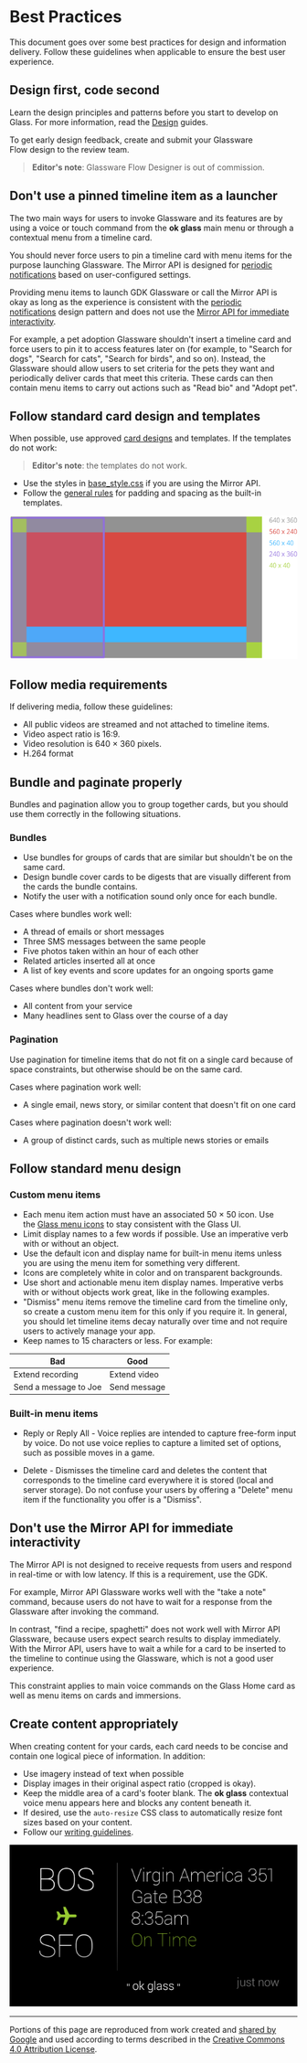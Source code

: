 # Best Practices

This document goes over some best practices for design and information delivery. Follow these guidelines when applicable to ensure the best user experience.

## Design first, code second

Learn the design principles and patterns before you start to develop on Glass. For more information, read the [Design](../design/index.md) guides.

To get early design feedback, create and submit your Glassware Flow design to the review team.

> **Editor's note**: Glassware Flow Designer is out of commission.

## Don't use a pinned timeline item as a launcher

The two main ways for users to invoke Glassware and its features are by using a voice or touch command from the **ok glass** main menu or through a contextual menu from a timeline card.

You should never force users to pin a timeline card with menu items for the purpose launching Glassware. The Mirror API is designed for [periodic notifications](../design/patterns#periodic_notifications) based on user-configured settings.

Providing menu items to launch GDK Glassware or call the Mirror API is okay as long as the experience is consistent with the [periodic notifications](../design/patterns#periodic_notifications) design pattern and does not use the [Mirror API for immediate interactivity](#dont_use_the_mirror_api_for_immediate_interactivity).

For example, a pet adoption Glassware shouldn't insert a timeline card and force users to pin it to access features later on (for example, to "Search for dogs", "Search for cats", "Search for birds", and so on). Instead, the Glassware should allow users to set criteria for the pets they want and periodically deliver cards that meet this criteria. These cards can then contain menu items to carry out actions such as "Read bio" and "Adopt pet".

## Follow standard card design and templates

When possible, use approved [card designs](../develop/gdk/card-design#layouts) and templates. If the templates do not work:

> **Editor's note**: the templates do not work.

-   Use the styles in [base_style.css](../design/static/base_style.css) if you are using the Mirror API.
-   Follow the [general rules](../design/style#card_regions) for padding and spacing as the built-in templates.

![](../design/static/standard-template.png)

## Follow media requirements

If delivering media, follow these guidelines:

-   All public videos are streamed and not attached to timeline items.
-   Video aspect ratio is 16:9.
-   Video resolution is 640 × 360 pixels.
-   H.264 format

## Bundle and paginate properly

Bundles and pagination allow you to group together cards, but you should use them correctly in the following situations.

### Bundles

-   Use bundles for groups of cards that are similar but shouldn't be on the same card.
-   Design bundle cover cards to be digests that are visually different from the cards the bundle contains.
-   Notify the user with a notification sound only once for each bundle.

Cases where bundles work well:

-   A thread of emails or short messages
-   Three SMS messages between the same people
-   Five photos taken within an hour of each other
-   Related articles inserted all at once
-   A list of key events and score updates for an ongoing sports game

Cases where bundles don't work well:

-   All content from your service
-   Many headlines sent to Glass over the course of a day

### Pagination

Use pagination for timeline items that do not fit on a single card because of space constraints, but otherwise should be on the same card.

Cases where pagination work well:

-   A single email, news story, or similar content that doesn't fit on one card

Cases where pagination doesn't work well:

-   A group of distinct cards, such as multiple news stories or emails

## Follow standard menu design

### Custom menu items

-   Each menu item action must have an associated 50 × 50 icon. Use the [Glass menu icons](../menu_icons.zip) to stay consistent with the Glass UI.
-   Limit display names to a few words if possible. Use an imperative verb with or without an object.
-   Use the default icon and display name for built-in menu items unless you are using the menu item for something very different.
-   Icons are completely white in color and on transparent backgrounds.
-   Use short and actionable menu item display names. Imperative verbs with or without objects work great, like in the following examples.
-   "Dismiss" menu items remove the timeline card from the timeline only, so create a custom menu item for this only if you require it. In general, you should let timeline items decay naturally over time and not require users to actively manage your app.
-   Keep names to 15 characters or less. For example:

| Bad | Good |
| --- | ---- |
| Extend recording | Extend video |
| Send a message to Joe | Send message |

### Built-in menu items

-   Reply or Reply All - Voice replies are intended to capture free-form input by voice. Do not use voice replies to capture a limited set of options, such as possible moves in a game.
    
-   Delete - Dismisses the timeline card and deletes the content that corresponds to the timeline card everywhere it is stored (local and server storage). Do not confuse your users by offering a "Delete" menu item if the functionality you offer is a "Dismiss".

## Don't use the Mirror API for immediate interactivity

The Mirror API is not designed to receive requests from users and respond in real-time or with low latency. If this is a requirement, use the GDK.

For example, Mirror API Glassware works well with the "take a note" command, because users do not have to wait for a response from the Glassware after invoking the command.

In contrast, "find a recipe, spaghetti" does not work well with Mirror API Glassware, because users expect search results to display immediately. With the Mirror API, users have to wait a while for a card to be inserted to the timeline to continue using the Glassware, which is not a good user experience.

This constraint applies to main voice commands on the Glass Home card as well as menu items on cards and immersions.

## Create content appropriately

When creating content for your cards, each card needs to be concise and contain one logical piece of information. In addition:

-   Use imagery instead of text when possible
-   Display images in their original aspect ratio (cropped is okay).
-   Keep the middle area of a card's footer blank. The **ok glass** contextual voice menu appears here and blocks any content beneath it.
-   If desired, use the `auto-resize` CSS class to automatically resize font sizes based on your content.
-   Follow our [writing guidelines](../design/style.md).

![](./static/contextual-voice.png)

---

Portions of this page are reproduced from work created and [shared by Google](https://developers.google.com/readme/policies) and used according to terms described in the [Creative Commons 4.0 Attribution License](https://creativecommons.org/licenses/by/4.0/).
